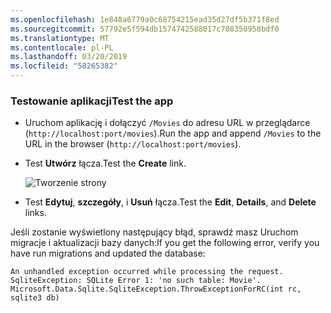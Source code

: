 ```yaml
---
ms.openlocfilehash: 1e848a6779a0c68754215ead35d27df5b371f8ed
ms.sourcegitcommit: 57792e5f594db1574742588017c708350958bdf0
ms.translationtype: MT
ms.contentlocale: pl-PL
ms.lasthandoff: 03/20/2019
ms.locfileid: "58265382"
---
```

<a name="test"></a>

### <a name="test-the-app"></a><span data-ttu-id="e4451-101">Testowanie aplikacji</span><span class="sxs-lookup"><span data-stu-id="e4451-101">Test the app</span></span>

* <span data-ttu-id="e4451-102">Uruchom aplikację i dołączyć `/Movies` do adresu URL w przeglądarce (`http://localhost:port/movies`).</span><span class="sxs-lookup"><span data-stu-id="e4451-102">Run the app and append `/Movies` to the URL in the browser (`http://localhost:port/movies`).</span></span>
* <span data-ttu-id="e4451-103">Test **Utwórz** łącza.</span><span class="sxs-lookup"><span data-stu-id="e4451-103">Test the **Create** link.</span></span>

  ![Tworzenie strony](../../tutorials/razor-pages/model/_static/conan.png)

<a name="scaffold"></a>

* <span data-ttu-id="e4451-105">Test **Edytuj**, **szczegóły**, i **Usuń** łącza.</span><span class="sxs-lookup"><span data-stu-id="e4451-105">Test the **Edit**, **Details**, and **Delete** links.</span></span>

<span data-ttu-id="e4451-106">Jeśli zostanie wyświetlony następujący błąd, sprawdź masz Uruchom migracje i aktualizacji bazy danych:</span><span class="sxs-lookup"><span data-stu-id="e4451-106">If you get the following error, verify you have run migrations and updated the database:</span></span>

```
An unhandled exception occurred while processing the request.
SqliteException: SQLite Error 1: 'no such table: Movie'.
Microsoft.Data.Sqlite.SqliteException.ThrowExceptionForRC(int rc, sqlite3 db)
```
